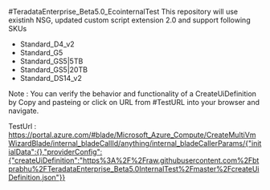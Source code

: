 #TeradataEnterprise_Beta5.0_EcointernalTest
This repository will use existinh NSG, updated custom script extension 2.0 and support following SKUs

<ul>
	<li>Standard_D4_v2</li>
	<li>Standard_G5</li>
	<li>Standard_GS5|5TB</li>
	<li>Standard_GS5|20TB</li>
	<li>Standard_DS14_v2</li>
</ul> 
Note : You can verify the behavior and functionality of a CreateUiDefinition by Copy and pasteing or click on URL from #TestURL into your browser and navigate.

TestUrl :  https://portal.azure.com/#blade/Microsoft_Azure_Compute/CreateMultiVmWizardBlade/internal_bladeCallId/anything/internal_bladeCallerParams/{"initialData":{},"providerConfig":{"createUiDefinition":"https%3A%2F%2Fraw.githubusercontent.com%2Fbtprabhu%2FTeradataEnterprise_Beta5.0InternalTest%2Fmaster%2FcreateUiDefinition.json"}}
